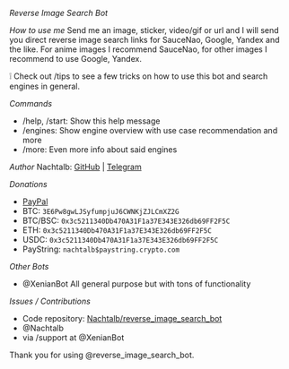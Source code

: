 *Reverse Image Search Bot*

*How to use me*
Send me an image, sticker, video/gif or url and I will send you direct reverse image search links for SauceNao, Google, Yandex and the like.
For anime images I recommend SauceNao, for other images I recommend to use Google, Yandex.

❕ Check out /tips to see a few tricks on how to use this bot and search engines in general.

*Commands*
- /help, /start: Show this help message
- /engines: Show engine overview with use case recommendation and more
- /more: Even more info about said engines

*Author*
Nachtalb: [GitHub](https://github.com/Nachtalb) | [Telegram](https://t.me/Nachtalb)

*Donations*
- [PayPal](https://paypal.me/Espig)
- BTC: `3E6Pw8gwLJSyfumpjuJ6CWNKjZJLCmXZ2G`
- BTC/BSC: `0x3c5211340Db470A31F1a37E343E326db69FF2F5C`
- ETH: `0x3c5211340Db470A31F1a37E343E326db69FF2F5C`
- USDC: `0x3c5211340Db470A31F1a37E343E326db69FF2F5C`
- PayString: `nachtalb$paystring.crypto.com`


*Other Bots*
- @XenianBot All general purpose but with tons of functionality


*Issues / Contributions*
- Code repository: [Nachtalb/reverse\_image\_search\_bot](https://github.com/Nachtalb/reverse\_image\_search\_bot)
- @Nachtalb
- via /support at @XenianBot

Thank you for using @reverse\_image\_search\_bot.
